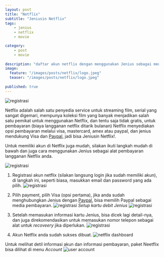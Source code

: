 ```yaml
---
layout: post
title: "Netflix"
subtitle: "Jeniusin Netflix"
tags: 
    - jenius
    - netflix
    - movie

category: 
    - post
    - movie
    
description: "daftar akun netflix dengan menggunakan Jenius sebagai media pembayaran, pakai Netflix Jeniusin aja!"
image:
  feature: "/images/posts/netflix/logo.jpeg"
  teaser: "/images/posts/netflix/logo.jpeg"
  
published: true
---
```


![registrasi](/images/posts/netflix/front.jpeg)

Netflix adalah salah satu penyedia service untuk streaming film, serial yang sangat digemari, mempunya koleksi film yang banyak menjadikan salah satu pemikat untuk menggunakan Netflix, dan tentu saja tidak gratis, untuk pembayaran (biaya langganan netflix ditarik bulanan) Netflix menyediakan opsi pembayaran melalui visa, mastercard, amex atau paypal, dan jenius mendukung Visa dan [Paypal](/paypal), jadi bisa Jeniusin Netflix!.

Untuk memiliki akun di Netflix juga mudah, silakan ikuti langkah mudah di bawah dan juga cara menggunakan Jenius sebagai alat pembayaran langganan Netflix anda.

![registrasi](/images/posts/netflix/front2.jpeg)

1. Registrasi akun netflix (silakan langsung login jika sudah memiliki akun), di langkah ini, seperti biasa, masukkan email dan password yang ada pilih.
![registrasi](/images/posts/netflix/reg1.jpeg)

2. Pilih payment, pilih Visa (opsi pertama), jika anda sudah menghubungkan Jenius dengan [Paypal](/paypal), bisa memilih Paypal sebagai media pembayaran.
![registrasi](/images/posts/netflix/reg2.jpeg)
*Setup kartu debit Jenius*
![registrasi](/images/posts/netflix/reg3.jpeg)

3. Setelah memasukan informasi kartu Jenius, bisa dicek lagi detail-nya, dan juga direkomendasikan untuk memasukan nomor telepon sebagai alat untuk *recoveery* jika diperlukan.
![registrasi](/images/posts/netflix/reg4.jpeg)

4. Akun Netflix anda sudah sukses dibuat.
![netflix dashboard](/images/posts/netflix/dashboard.jpeg)

Untuk melihat detil informasi akun dan informasi pembayaran, paket Neetflix bisa dilihat di menu *Account*
![user account](/images/posts/netflix/account.jpeg)